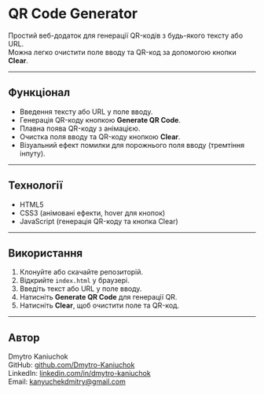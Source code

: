 # QR Code Generator

Простий веб-додаток для генерації QR-кодів з будь-якого тексту або URL.  
Можна легко очистити поле вводу та QR-код за допомогою кнопки **Clear**.

---

## Функціонал

- Введення тексту або URL у поле вводу.
- Генерація QR-коду кнопкою **Generate QR Code**.
- Плавна поява QR-коду з анімацією.
- Очистка поля вводу та QR-коду кнопкою **Clear**.
- Візуальний ефект помилки для порожнього поля вводу (тремтіння інпуту).

---

## Технології

- HTML5
- CSS3 (анімовані ефекти, hover для кнопок)
- JavaScript (генерація QR-коду та кнопка Clear)

---

## Використання

1. Клонуйте або скачайте репозиторій.
2. Відкрийте `index.html` у браузері.
3. Введіть текст або URL у поле вводу.
4. Натисніть **Generate QR Code** для генерації QR.
5. Натисніть **Clear**, щоб очистити поле та QR-код.

---

## Автор

Dmytro Kaniuchok  
GitHub: [github.com/Dmytro-Kaniuchok](https://github.com/Dmytro-Kaniuchok)  
LinkedIn: [linkedin.com/in/dmytro-kaniuchok](https://www.linkedin.com/in/dmytro-kaniuchok)  
Email: kanyuchekdmitry@gmail.com
